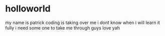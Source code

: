 # holloworld
my name is patrick coding is taking over me i dont know when i will learn it fully 
i need some one to take me through guys 
love yah
